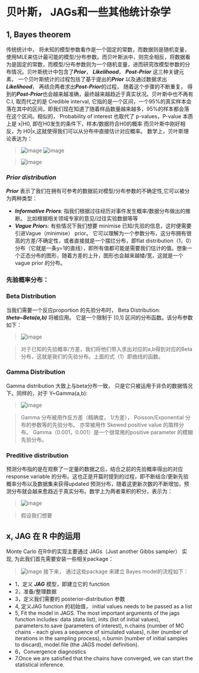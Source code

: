 # 贝叶斯， JAGs和一些其他统计杂学

## 1, Bayes theorem 
传统统计中， 将未知的模型参数看作是一个固定的常数，而数据则是随机变量，使用MLE来估计最可能的模型/分布参数。而贝叶斯派中，则完全相反，将数据看为是固定的常数，而模型/分布参数则为一个随机变量，进而研究改模型参数的分布情况。贝叶斯统计中包含了***Prior***， ***Likelihood***， ***Post-Prior*** 这三种关键元素， 一个贝叶斯统计的过程包括了基于提出的***Prior*** 以及通过数据求出***Likelihood***， 再结合两者求出***Post-Prior***的过程， 随着这个步骤的不断重复， 得到的***Post-Prior***也会越来越准确，最终越来越趋近于真实状况。贝叶斯中也不再有C.I, 取而代之的是 Credible interval, 它指的是一个区间，一个95%的真实样本会落在其中的区间，即我们现在知道了随着样品数量越来越多，95%的样本都会落在这个区间。相似的， Probability of interest 也取代了 p-values，P-value 本质上是 x|H0, 即在H0发生的条件下，样本/数据符合H0的概率 而贝叶斯中刚好相反，为 H0|x,这就使得我们可以从分布中直接估计对应概率。
数学上，贝叶斯理论表达为：
>![image](https://user-images.githubusercontent.com/89850899/160254109-fb0c1c38-2d79-446d-a55a-8f8dbbe4ad12.png)
>![image](https://user-images.githubusercontent.com/89850899/160254116-1f2d7834-17a2-4931-9935-19d2c727dd4b.png)

>![image](https://user-images.githubusercontent.com/89850899/160254136-c29899ea-4f36-486e-bd60-29970ff6f209.png)


### ***Prior distribution***
***Prior*** 表示了我们在拥有可参考的数据前对模型/分布参数的不确定性,它可以被分为两种类型：
- ***Informative Priors***: 指我们根据过往经历对事件发生概率/数据分布做出的推断。 比如根据相关领域专家的意见/过往实验数据等等
- ***Vague Prior***s: 有些情况下我们想要 minimise 已知/先验的信息，这时便需要引进Vague（minimise） prior。 它可以理解为一个参数分布，这分布拥有很高的方差/不确定性，或者直接就是一个摆烂分布，即flat distribution（1，0）分布（它就是一条y=1的直线），即所有值都可能是需要我们估计的值。想象一个正态分布的图形，随着方差的上升，图形也会越来越矮/宽，这就是一个 vague prior 的分布。


### 先验概率分布：
### Beta Distribution
当我们需要一个反应proportion 的先验分布时， Beta Distribution: ***theta~Beta(a,b)*** 将被应用。 它是一个限制于 [0,1] 区间的分布函数。该分布参数如下：
> ![image](https://user-images.githubusercontent.com/89850899/160300369-99f33ea2-2892-4b84-9691-2c74da85989f.png)

>对于已知的先验概率/方差，我们将他们带入求出对应的a,b得到对应的Beta分布，这就是我们的先验分布。上面的式（1）即曲线的函数。

### Gamma Distribution
Gamma distribution 大致上与beta分布一致， 只是它只被运用于非负的数据情况下。同样的，对于 Y~Gamma(a,b):
>![image](https://user-images.githubusercontent.com/89850899/160300807-b177cd7c-bfa4-44c2-a3ca-f9d758e29179.png)

>Gamma 分布被用作反方差（精确度， 1/方差）， Poisson/Exponential 分布的参数等的先验分布。 亦常被用作 Skewed positive value 的取样分布。 Gamma（0.001，0.001）是一个很常用的positive parameter 的模糊先验分布。

### Preditive distribution
预测分布指的是在观察了一定量的数据之后，结合之前的先验概率得出的对应 response variable 的分布。这也正是开篇时提到的过程，即不断结合/更新先验概率分布以及数据集来获得updated 预测分布，随着这更新次数的不断增加，预测分布就会越来愈趋近于真实分布。数学上为两者乘积的积分，表示为：
> ![image](https://user-images.githubusercontent.com/89850899/160301974-6a7adfad-d7ba-4d1e-bfd1-fe354f6ba72c.png)

>假设我们想要


## x, JAG 在 R 中的运用
Monte Carlo 在R中的实现主要通过 JAGs（Just another Gibbs sampler） 实现, 为此我们首先需要安装一些相关package：
> ![image](https://user-images.githubusercontent.com/89850899/158208344-e1e653d5-48f0-466a-9000-fcafa3553139.png)
接下来， 通过这些package 来建立 Bayes model的流程如下：
- 1，定义 ***JAG*** 模型，即建立它的 function
- 2，准备/整理数据
- 3，定义我们需要的 posterior-distribution 参数
- 4, 定义JAG function 的初始值， initial values needs to be passed as a list
- 5, Fit the model in JAGS. The most important arguments of the jags function includes: data (data
list), inits (list of initial values), parameters.to.save (parameters of interest), n.chains (number of
MC chains - each gives a sequence of simulated values), n.iter (number of iterations in the sampling
process), n.burnin (number of initial samples to discard), model.file (the JAGS model definition).
- 6，Convergence diagnostics
- 7.Once we are satisfied that the chains have converged, we can start the statistical inference. 




